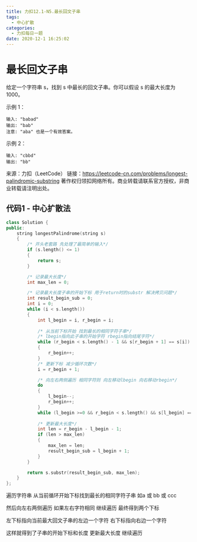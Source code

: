 ```yaml
---
title: 力扣12.1-N5.最长回文子串
tags:
  - 中心扩散
categories:
  - 力扣每日一题
date: 2020-12-1 16:25:02
---
```

# 最长回文子串

给定一个字符串 s，找到 s 中最长的回文子串。你可以假设 s 的最大长度为 1000。

示例 1：
```
输入: "babad"
输出: "bab"
注意: "aba" 也是一个有效答案。
```
示例 2：
```
输入: "cbbd"
输出: "bb"
```
来源：力扣（LeetCode）
链接：https://leetcode-cn.com/problems/longest-palindromic-substring
著作权归领扣网络所有。商业转载请联系官方授权，非商业转载请注明出处。

## 代码1 - 中心扩散法

```c++
class Solution {
public:
    string longestPalindrome(string s)
    {
        /* 开头老套路 先处理了最简单的输入*/
        if (s.length() <= 1)
        {
            return s;
        }

        /* 记录最大长度*/
        int max_len = 0;

        /* 记录最大长度子串的开始下标 用于return时的substr 解决拷贝问题*/
        int result_begin_sub = 0;
        int i = 0;
        while (i < s.length())
        {
            int l_begin = i, r_begin = i;
            
            /* 从当前下标开始 找到最长的相同字符子串*/
            /* lbegin指向此子串的开始字符 rbegin指向结尾字符*/
            while (r_begin < s.length() - 1 && s[r_begin + 1] == s[i])
            {
                r_begin++;
            }
            /* 更新下标 减少循环次数*/
            i = r_begin + 1;

            /* 向左右两侧遍历 相同字符则 向左移动lbegin 向右移动rbegin*/
            do
            {
                l_begin--;
                r_begin++;
            }
            while (l_begin >=0 && r_begin < s.length() && s[l_begin] == s[r_begin]);
            
            /* 更新最大长度*/
            int len = r_begin - l_begin - 1;
            if (len > max_len)
            {
                max_len = len;
                result_begin_sub = l_begin + 1;
            }
        }

        return s.substr(result_begin_sub, max_len);
    }
};
```

遍历字符串 从当前循环开始下标找到最长的相同字符子串 如a 或 bb 或 ccc

然后向左右两侧遍历 如果左右字符相同 继续遍历 最终得到两个下标

左下标指向当前最大回文子串的左边一个字符 右下标指向右边一个字符

这样就得到了子串的开始下标和长度 更新最大长度 继续遍历